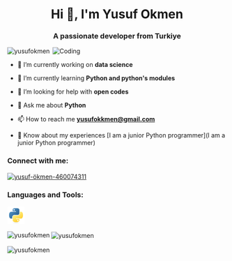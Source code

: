 
<h1 align="center">Hi 👋, I'm Yusuf Okmen</h1>
<h3 align="center">A passionate developer from Turkiye</h3>
<img align="right" alt="Coding" width="400" src="https://cdn.dribbble.com/users/1708816/screenshots/15637256/media/f9826f0af8a49462f048262a8502035b.gif">

<p align="left"> <img src="https://komarev.com/ghpvc/?username=yusufokmen&label=Profile%20views&color=0e75b6&style=flat" alt="yusufokmen" /> </p>

- 🔭 I’m currently working on **data science**

- 🌱 I’m currently learning **Python and python's modules**

- 🤝 I’m looking for help with **open codes**

- 💬 Ask me about **Python**

- 📫 How to reach me **yusufokkmen@gmail.com**

- 📄 Know about my experiences [I am a junior Python programmer](I am a junior Python programmer)

<h3 align="left">Connect with me:</h3>
<p align="left">
<a href="https://linkedin.com/in/yusuf-ökmen-460074311" target="blank"><img align="center" src="https://raw.githubusercontent.com/rahuldkjain/github-profile-readme-generator/master/src/images/icons/Social/linked-in-alt.svg" alt="yusuf-ökmen-460074311" height="30" width="40" /></a>
</p>

<h3 align="left">Languages and Tools:</h3>
<p align="left"> <a href="https://www.python.org" target="_blank" rel="noreferrer"> <img src="https://raw.githubusercontent.com/devicons/devicon/master/icons/python/python-original.svg" alt="python" width="40" height="40"/> </a> </p>

<p><img align="left" src="https://github-readme-stats.vercel.app/api/top-langs?username=yusufokmen&show_icons=true&locale=en&layout=compact" alt="yusufokmen" /></p>

<p>&nbsp;<img align="center" src="https://github-readme-stats.vercel.app/api?username=yusufokmen&show_icons=true&locale=en" alt="yusufokmen" /></p>

<p><img align="center" src="https://github-readme-streak-stats.herokuapp.com/?user=yusufokmen&" alt="yusufokmen" /></p>

